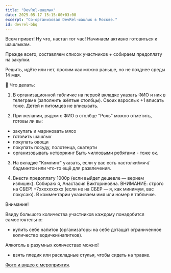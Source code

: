 ```yaml
---
title: "DevRel-шашлык"
date: 2025-05-17 15:15:00+03:00
excerpt: "Со-организовал DevRel-шашлык в Москве."
id: devrel-bbq
---
```


Всем привет! Ну что, настал тот час! Начинаем активно готовиться к шашлыкам.

Прежде всего, составляем список участников + собираем предоплату на закупки.

Решить, идёте или нет, просим как можно раньше, но не позднее среды 14 мая.

📌 Что делать:

1. В организационной табличке на первой вкладке указать ФИО и ник в телеграме (заполнить жёлтые столбцы). Своих взрослых +1 вписать тоже. Детей и питомцев не вписывать.

2. При желании, рядом с ФИО в столбце "Роль" можно отметить, готовы ли вы:
- закупать и мариновать мясо
- готовить шашлык
- покупать овощи
- покупать посуду, полотенца, скатерти
- организовывать нетворкинг
Быть чилловыми ребятами - тоже ок. 

3. На вкладке "Кэмпинг" указать, если у вас есть настолки/мяч/бадминтон или что-то ещё для развлечения.

4. Внести предоплату 1000р (если выйдет дешевле — вернем излишек).
Собираю я, Анастасия Викториновна.
ВНИМАНИЕ: строго на СБЕР! +7xxxxxxxxxx (если не на СБЕР — я, как минимум, вас покусаю).
В комментарии указываем имя или номер в табличке.

Внимание!

Ввиду большого количества участников каждому понадобится самостоятельно:
- купить себе напиток (организаторы на себе дотащат ограниченное количество водички/напитков). 

Алкоголь в разумных количествах можно!
- взять пледик или раскладные стулья, чтобы сидеть на травке.

[Фото и видео с мероприятия](https://disk.yandex.ru/client/albums/682b2c5795b3ad593adec0e0).